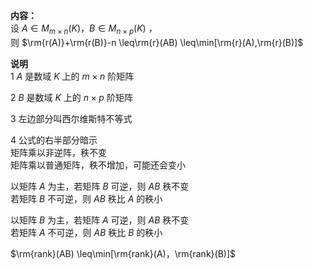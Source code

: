 **内容：**  
设 $A\in M_{m\times n}(K)，B\in M_{n\times p}(K)$ ，  
则 $\rm{r(A)}+\rm{r(B)}-n  
\leq\rm{r}(AB)  
\leq\min[\rm{r}(A),\rm{r}(B)]$  
  
**说明**  
1  $A$ 是数域 $K$ 上的 $m\times n$ 阶矩阵  
  
2  $B$ 是数域 $K$ 上的 $n\times p$ 阶矩阵  
  
3 左边部分叫西尔维斯特不等式  
  
4 公式的右半部分暗示  
矩阵乘以非逆阵，秩不变  
矩阵乘以普通矩阵，秩不增加，可能还会变小  
  
以矩阵 $A$ 为主，若矩阵 $B$ 可逆，则 $AB$ 秩不变  
若矩阵 $B$ 不可逆，则 $AB$ 秩比 $A$ 的秩小  
  
以矩阵 $B$ 为主，若矩阵 $A$ 可逆，则 $AB$ 秩不变  
若矩阵 $A$ 不可逆，则 $AB$ 秩比 $B$ 的秩小  
  
 $\rm{rank}(AB)  
\leq\min[\rm{rank}(A)，\rm{rank}(B)]$  
